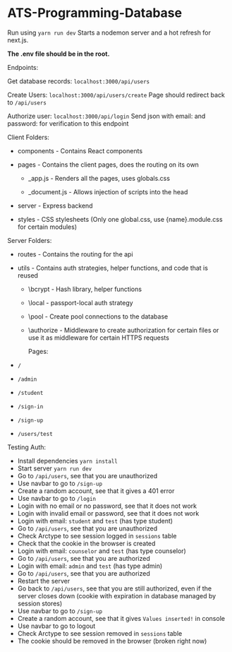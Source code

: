 # ATS-Programming-Database

Run using `yarn run dev`
Starts a nodemon server and a hot refresh for next.js.

**The .env file should be in the root.**

Endpoints:

Get database records:
`localhost:3000/api/users`

Create Users:
`localhost:3000/api/users/create`
Page should redirect back to `/api/users`

Authorize user:
`localhost:3000/api/login`
Send json with email: and password: for verification to this endpoint

Client Folders:

- components - Contains React components

- pages - Contains the client pages, does the routing on its own

  - \_app.js - Renders all the pages, uses globals.css

  - \_document.js - Allows injection of scripts into the head

- server - Express backend

- styles - CSS stylesheets (Only one global.css, use {name}.module.css for certain modules)

Server Folders:

- routes - Contains the routing for the api

- utils - Contains auth strategies, helper functions, and code that is reused

  - \bcrypt - Hash library, helper functions

  - \local - passport-local auth strategy

  - \pool - Create pool connections to the database

  - \authorize - Middleware to create authorization for certain files or use it as middleware for certain HTTPS requests

    Pages:

- `/`

- `/admin`

- `/student`

- `/sign-in`

- `/sign-up`

- `/users/test`

Testing Auth:

- Install dependencies `yarn install`
- Start server `yarn run dev`
- Go to `/api/users`, see that you are unauthorized
- Use navbar to go to `/sign-up`
- Create a random account, see that it gives a 401 error
- Use navbar to go to `/login`
- Login with no email or no password, see that it does not work
- Login with invalid email or password, see that it does not work
- Login with email: `student` and `test` (has type student)
- Go to `/api/users`, see that you are unauthorized
- Check Arctype to see session logged in `sessions` table
- Check that the cookie in the browser is created
- Login with email: `counselor` and `test` (has type counselor)
- Go to `/api/users`, see that you are authorized
- Login with email: `admin` and `test` (has type admin)
- Go to `/api/users`, see that you are authorized
- Restart the server
- Go back to `/api/users`, see that you are still authorized, even if the server closes down (cookie with expiration in database managed by session stores)
- Use navbar to go to `/sign-up`
- Create a random account, see that it gives `Values inserted!` in console
- Use navbar to go to logout
- Check Arctype to see session removed in `sessions` table
- The cookie should be removed in the browser (broken right now)
